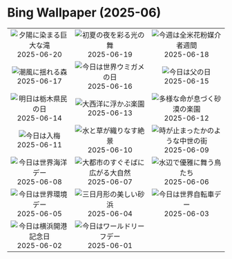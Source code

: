 # Bing Wallpaper (2025-06)

|  |  |  |
|:---:|:---:|:---:|
| ![](https://www.bing.com/th?id=OHR.IcelandSolstice_JA-JP9258082333_400x240.jpg "夕陽に染まる巨大な滝") 2025-06-20 | ![](https://www.bing.com/th?id=OHR.FireflySeason2025_JA-JP3057846302_400x240.jpg "初夏の夜を彩る光の舞") 2025-06-19 | ![](https://www.bing.com/th?id=OHR.AsianSwallowtail_JA-JP7699354207_400x240.jpg "今週は全米花粉媒介者週間") 2025-06-18 |
| ![](https://www.bing.com/th?id=OHR.CumberlandOaks_JA-JP7607865039_400x240.jpg "潮風に揺れる森") 2025-06-17 | ![](https://www.bing.com/th?id=OHR.SeaTurtleBrazil_JA-JP7521430958_400x240.jpg "今日は世界ウミガメの日") 2025-06-16 | ![](https://www.bing.com/th?id=OHR.RheaDad_JA-JP7457572073_400x240.jpg "今日は父の日") 2025-06-15 |
| ![](https://www.bing.com/th?id=OHR.NikkoToshoguShrine_JA-JP2939521159_400x240.jpg "明日は栃木県民の日") 2025-06-14 | ![](https://www.bing.com/th?id=OHR.SanMiguelAzores_JA-JP3142066706_400x240.jpg "大西洋に浮かぶ楽園") 2025-06-13 | ![](https://www.bing.com/th?id=OHR.BigBendChisos_JA-JP6210752580_400x240.jpg "多様な命が息づく砂漠の楽園") 2025-06-12 |
| ![](https://www.bing.com/th?id=OHR.Hydrangea2025_JA-JP6293958044_400x240.jpg "今日は入梅") 2025-06-11 | ![](https://www.bing.com/th?id=OHR.AerialEverglades_JA-JP6124375299_400x240.jpg "水と草が織りなす絶景") 2025-06-10 | ![](https://www.bing.com/th?id=OHR.DubrovnikTwilight_JA-JP6048239722_400x240.jpg "時が止まったかのような中世の街") 2025-06-09 |
| ![](https://www.bing.com/th?id=OHR.StellarSeaLions_JA-JP5798122573_400x240.jpg "今日は世界海洋デー") 2025-06-08 | ![](https://www.bing.com/th?id=OHR.PacificCrestTrail_JA-JP5723625676_400x240.jpg "大都市のすぐそばに広がる大自然") 2025-06-07 | ![](https://www.bing.com/th?id=OHR.FlamingosNamibia_JA-JP5652363702_400x240.jpg "水辺で優雅に舞う鳥たち") 2025-06-06 |
| ![](https://www.bing.com/th?id=OHR.OlivaresMural_JA-JP5583290879_400x240.jpg "今日は世界環境デー") 2025-06-05 | ![](https://www.bing.com/th?id=OHR.CalaLuna_JA-JP5500735927_400x240.jpg "三日月形の美しい砂浜") 2025-06-04 | ![](https://www.bing.com/th?id=OHR.BicyclesUtrecht_JA-JP5412033265_400x240.jpg "今日は世界自転車デー") 2025-06-03 |
| ![](https://www.bing.com/th?id=OHR.YokohamaPort2025_JA-JP6222425156_400x240.jpg "今日は横浜開港記念日") 2025-06-02 | ![](https://www.bing.com/th?id=OHR.GrandeTerreReef_JA-JP5270810128_400x240.jpg "今日はワールドリーフデー") 2025-06-01 |  |
